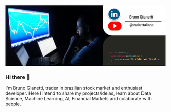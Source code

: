 <img width="1000" alt="rename screenshot" src="https://github.com/BrunoGianetti/BrunoGianetti/blob/main/Github_capa.png">

### Hi there 👋

I'm Bruno Gianetti, trader in brazilian stock market and enthusiast developer. Here I intend to share my projects/ideias, learn about Data Science, Machine Learning, AI, Financial Markets and colaborate with people.


<!--
**BrunoGianetti/BrunoGianetti** is a ✨ _special_ ✨ repository because its `README.md` (this file) appears on your GitHub profile.

Here are some ideas to get you started:

- 🔭 I’m currently working on ...
- 🌱 I’m currently learning ...
- 👯 I’m looking to collaborate on ...
- 🤔 I’m looking for help with ...
- 💬 Ask me about ...
- 📫 How to reach me: ...
- 😄 Pronouns: ...
- ⚡ Fun fact: ...
-->
